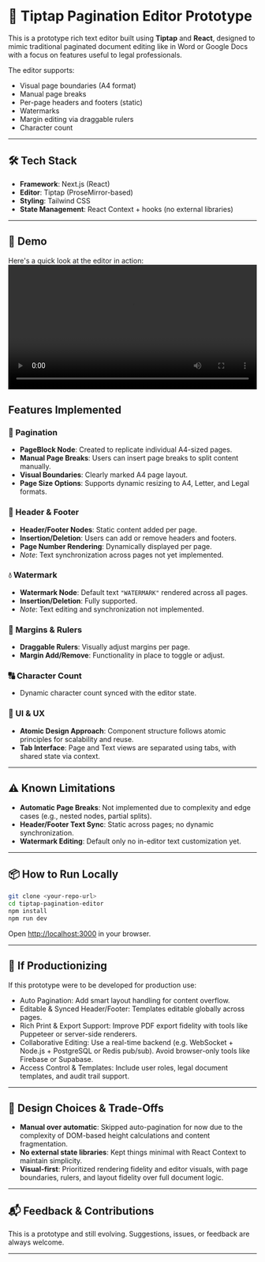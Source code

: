 # 📄 Tiptap Pagination Editor Prototype

This is a prototype rich text editor built using **Tiptap** and **React**, designed to mimic traditional paginated document editing like in Word or Google Docs with a focus on features useful to legal professionals.

The editor supports:

- Visual page boundaries (A4 format)
- Manual page breaks
- Per-page headers and footers (static)
- Watermarks
- Margin editing via draggable rulers
- Character count

---

## 🛠️ Tech Stack

- **Framework**: Next.js (React)
- **Editor**: Tiptap (ProseMirror-based)
- **Styling**: Tailwind CSS
- **State Management**: React Context + hooks (no external libraries)

---
## 🎥 Demo
Here's a quick look at the editor in action:
<video src="/public/demo.webm" controls width="100%" />

## Features Implemented

### 📑 Pagination

- **PageBlock Node**: Created to replicate individual A4-sized pages.
- **Manual Page Breaks**: Users can insert page breaks to split content manually.
- **Visual Boundaries**: Clearly marked A4 page layout.
- **Page Size Options**: Supports dynamic resizing to A4, Letter, and Legal formats.

### 🧾 Header & Footer

- **Header/Footer Nodes**: Static content added per page.
- **Insertion/Deletion**: Users can add or remove headers and footers.
- **Page Number Rendering**: Dynamically displayed per page.
- _Note_: Text synchronization across pages not yet implemented.

### 💧 Watermark

- **Watermark Node**: Default text `"WATERMARK"` rendered across all pages.
- **Insertion/Deletion**: Fully supported.
- _Note_: Text editing and synchronization not implemented.

### 📏 Margins & Rulers

- **Draggable Rulers**: Visually adjust margins per page.
- **Margin Add/Remove**: Functionality in place to toggle or adjust.

### 🔠 Character Count

- Dynamic character count synced with the editor state.

### 💅 UI & UX

- **Atomic Design Approach**: Component structure follows atomic principles for scalability and reuse.
- **Tab Interface**: Page and Text views are separated using tabs, with shared state via context.

---

## ⚠️ Known Limitations

- **Automatic Page Breaks**: Not implemented due to complexity and edge cases (e.g., nested nodes, partial splits).
- **Header/Footer Text Sync**: Static across pages; no dynamic synchronization.
- **Watermark Editing**: Default only no in-editor text customization yet.

---

## 📦 How to Run Locally

```bash
git clone <your-repo-url>
cd tiptap-pagination-editor
npm install
npm run dev
```

Open [http://localhost:3000](http://localhost:3000) in your browser.

---

## 🚀 If Productionizing

If this prototype were to be developed for production use:

- Auto Pagination: Add smart layout handling for content overflow.
- Editable & Synced Header/Footer: Templates editable globally across pages.
- Rich Print & Export Support: Improve PDF export fidelity with tools like Puppeteer or server-side renderers.
- Collaborative Editing: Use a real-time backend (e.g. WebSocket + Node.js + PostgreSQL or Redis pub/sub). Avoid browser-only tools like Firebase or Supabase.
- Access Control & Templates: Include user roles, legal document templates, and audit trail support.

---

## 🧠 Design Choices & Trade-Offs

- **Manual over automatic**: Skipped auto-pagination for now due to the complexity of DOM-based height calculations and content fragmentation.
- **No external state libraries**: Kept things minimal with React Context to maintain simplicity.
- **Visual-first**: Prioritized rendering fidelity and editor visuals, with page boundaries, rulers, and layout fidelity over full document logic.

---

## 📬 Feedback & Contributions

This is a prototype and still evolving. Suggestions, issues, or feedback are always welcome.

---
